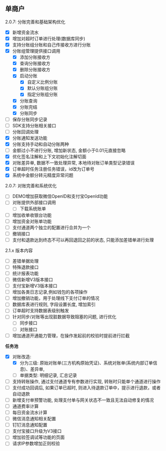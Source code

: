 ## 单商户
2.0.7: 分账完善和基础架构优化
- [x] 新增资金流水
- [x] 增加对超时订单进行处理(数据库同步)
- [x] 支持分账组分账和自己传接收方进行分账
- [x] 分账组管理提供接口调用
  - [x] 添加分账接收方
  - [x] 查询分账接收方
  - [x] 删除分账接收方
  - [x] 启动分账
    - [x] 自定义比例分账
    - [x] 默认分账组分账
    - [x] 指定分账组分账
  - [x] 分账查询
  - [x] 分账完结
  - [x] 分账同步
- [ ] 保存分账同步记录
- [ ] SDK支持分账相关接口
- [ ] 分账回调处理
- [x] 分账通知发送功能
- [x] 分账支持手动和自动分账两种
- [ ] 金额过小不进行分账, 增加新状态, 金额小于0.01元直接忽略
- [x] 优化签名注解和上下文初始化注解切面
- [x] 对账差异单, 数据不一致处理异常, 本地待对账订单类型记录错误
- [x] 订单超时任务注册任务错误，id改为订单号
- [x] 系统中金额分转元精度异常问题

2.0.7: 对账完善和系统优化
- [ ] DEMO增加获取微信OpenID和支付宝OpenId功能
- [ ] 对账提供外部接口调用
  - [ ] 下载系统账单
- [ ] 增加收单收银台功能
- [ ] 增加资金对账单功能
- [ ] 支付通道两个独立的配置进行合并为一个
- [ ] 撤销接口
- [ ] 支付和退款达到终态不可以再回退回之前的状态, 只能添加差错单进行处理

2.1.x 版本内容
- [ ] 差错单据处理
- [ ] 特殊退款接口
- [ ] 统计报表功能
- [ ] 微信新增V3版本接口
- [ ] 支付宝新增V3版本接口
- [ ] 增加各类日志记录,例如钱包的各项操作
- [ ] 增加撤销功能，用于处理线下支付订单的情况
- [ ] 数据库表进行规则, 字段设置长度, 增加索引
- [ ] 订单超时支持数据表级别触发
- [ ] 针对同步/对账等出现脏数据导致阻塞的问题, 进行优化
    - [ ] 同步接口
    - [ ] 对账接口
- [ ] 增加通道开通能力管理，在操作发起前的校验时提前进行拦截
    
**任务池**
- [x] 对账改造: 
  - [x] 分为三级: 原始对账单(三方机构原始凭证)、系统对账单(系统内部订单信息)、差异单,
  - [ ] 单据类型: 明细记录, 汇总记录
- [ ] 支持转账操作, 通过支付通道专有参数进行实现, 转账时只能单个通道进行操作
- [ ] 支付成功回调后, 如果订单已超时, 则进入待退款订单中，提示进行退款，或者自动退款
- [ ] 新增支付单预警功能, 处理支付单与网关状态不一致且无法自动修复的情况
- [ ] 通道费率计算
- [ ] 每日资金流水计算
- [ ] 微信消息通知相关配置
- [ ] 钉钉消息通知配置
- [ ] 支付宝接口升级为V3接口
- [ ] 增加验签调试等功能的页面
- [ ] 请求IP参数增加正则校验
